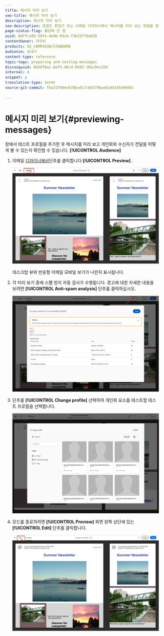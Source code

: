 ```yaml
---
title: 메시지 미리 보기
seo-title: 메시지 미리 보기
description: 메시지 미리 보기
seo-description: 콘텐츠 편집기 또는 이메일 디자이너에서 메시지를 미리 보는 방법을 알아봅니다.
page-status-flag: 활성화 안 함
uuid: 8dffca95-59fe-4e9b-93cb-73b33ffde020
contentOwner: 자우비
products: SG_CAMPAIGN/STANDARD
audience: 보내기
content-type: reference
topic-tags: preparing and-testing-messages
discoiquuid: 8428f8ac-8ef5-46cd-9d93-10ec0ecd3d
internal: n
snippet: y
translation-type: tm+mt
source-git-commit: fba337604c678bad17cb03796aeb24d14549605c

---
```



# 메시지 미리 보기{#previewing-messages}

창에서 테스트 프로필을 추가한 후 메시지를 미리 보고 개인화와 수신자가 전달을 어떻게 볼 수 있는지 확인할 수 있습니다. **[!UICONTROL Audience]**

1. 이메일 [디자이너에서](../../designing/using/overview.md)단추를 클릭합니다 **[!UICONTROL Preview]** .

   ![](assets/sending_preview.png)

   데스크탑 뷰와 반응형 이메일 모바일 보기가 나란히 표시됩니다.

1. 각 미리 보기 중에 스팸 방지 자동 검사가 수행됩니다. 경고에 대한 자세한 내용을 보려면 **[!UICONTROL Anti-spam analysis]** 단추를 클릭하십시오.

   ![](assets/sending_anti-spam_analysis.png)

1. 단추를 **[!UICONTROL Change profile]** 선택하여 개인화 요소를 테스트할 테스트 프로필을 선택합니다.

   ![](assets/sending_test-profile.png)

1. 모드를 종료하려면 **[!UICONTROL Preview]** 화면 왼쪽 상단에 있는 **[!UICONTROL Edit]** 단추를 클릭합니다.

   ![](assets/sending_preview_edit.png)

